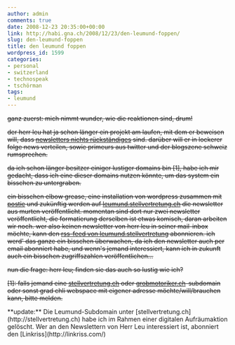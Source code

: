 ```yaml
---
author: admin
comments: true
date: 2008-12-23 20:35:00+00:00
link: http://habi.gna.ch/2008/12/23/den-leumund-foppen/
slug: den-leumund-foppen
title: den leumund foppen
wordpress_id: 1599
categories:
- personal
- switzerland
- technospeak
- tschörman
tags:
- leumund
---
```


<del>

ganz zuerst: mich nimmt wunder, wie die reaktionen sind, drum!




der herr leu hat ja schon länger ein projekt am laufen, mit dem er beweisen will, dass [newsletters nichts rückständiges](http://leumund.ch/2008/business/newsletter-mit-awebercom/) sind. darüber will er in lockerer folge news verteilen, sowie primeurs aus twitter und der blogszene schweiz rumsprechen.  





da ich schon länger besitzer einiger lustiger domains bin [1], habe ich mir gedacht, dass ich eine dieser domains nutzen könnte, um das system ein bisschen zu untergraben.




<del>ein bisschen elbow grease, eine installation von wordpress zusammen mit [postie](http://www.economysizegeek.com/wp-mail/) und zukünftig werden auf [leumund.stellvertretung.ch](http://leumund.stellvertretung.ch/) die newsletter aus murten veröffentlicht. momentan sind dort nur zwei newsletter veröffentlicht, die formatierung derselben ist etwas komisch, daran arbeiten wir noch. wer also keinen newsletter von herr leu in seiner mail-inbox möchte, kann den [rss-feed von leumund.stellvertretung](http://leumund.stellvertretung.ch/feed/) abonnieren. ich werd' das ganze ein bisschen überwachen, da ich den newsletter auch per email abonniert habe, und wenn's jemand interessiert, kann ich in zukunft auch ein bisschen zugriffszahlen veröffentlichen...</del>




nun die frage: herr leu; finden sie das auch so lustig wie ich?




[1]: falls jemand eine [stellvertretung.ch](http://stellvertretung.ch/) oder [grobmotoriker.ch](http://grobmotoriker.ch/)-subdomain oder sonst grad chli webspace mit eigener adresse möchte/will/brauchen kann, bitte melden.

</del>
**update:** Die Leumund-Subdomain unter [stellvertretung.ch](http://stellvertretung.ch) habe ich im Rahmen einer digitalen Aufräumaktion gelöscht. Wer an den Newslettern von Herr Leu interessiert ist, abonniert den [Linkriss](http://linkriss.com/)

